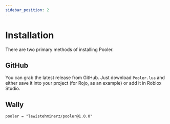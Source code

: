 ```yaml
---
sidebar_position: 2
---
```


# Installation

There are two primary methods of installing Pooler.

## GitHub

You can grab the latest release from GitHub. Just download `Pooler.lua` and either save it into your project (for Rojo, as an example) or
add it in Roblox Studio.

## Wally

`pooler = "lewistehminerz/pooler@1.0.0"`
